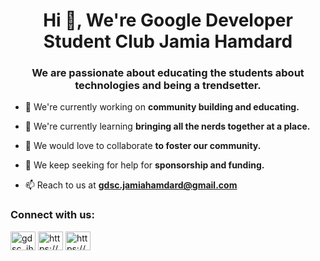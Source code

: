 <h1 align="center">Hi 👋, We're Google Developer Student Club Jamia Hamdard</h1>
<h3 align="center">We are passionate about educating the students about technologies and being a trendsetter.</h3>


 - 🔭 We're currently working on **community building and educating.**

 - 🌱 We're currently learning **bringing all the nerds together at a place.**

 - 👯 We would love to collaborate **to foster our community.**

 - 🤝 We keep seeking for help for **sponsorship and funding.**

 - 📫 Reach to us at **gdsc.jamiahamdard@gmail.com**

<h3 align="left">Connect with us:</h3>
<p align="left">
</p>

<p align="left">
<a href="https://twitter.com/gdsc_jh" target="blank"><img align="center" src="https://raw.githubusercontent.com/rahuldkjain/github-profile-readme-generator/master/src/images/icons/Social/twitter.svg" alt="gdsc_jh" height="30" width="40" /></a>
<a href="https://linkedin.com/in/https://www.linkedin.com/company/gdsc-jh/" target="blank"><img align="center" src="https://raw.githubusercontent.com/rahuldkjain/github-profile-readme-generator/master/src/images/icons/Social/linked-in-alt.svg" alt="https://www.linkedin.com/company/gdsc-jh/" height="30" width="40" /></a>
<a href="https://instagram.com/https://www.instagram.com/gdsc.jh/" target="blank"><img align="center" src="https://raw.githubusercontent.com/rahuldkjain/github-profile-readme-generator/master/src/images/icons/Social/instagram.svg" alt="https://www.instagram.com/gdsc.jh/" height="30" width="40" /></a>
</p>
